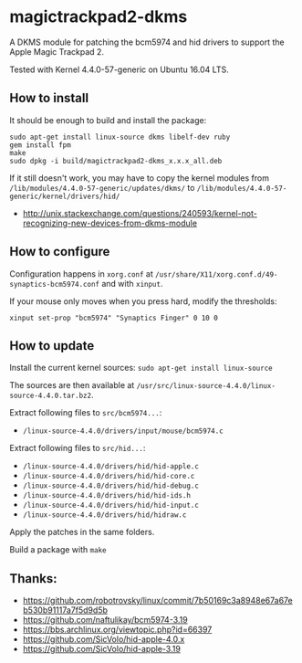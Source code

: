 magictrackpad2-dkms
===================

A DKMS module for patching the bcm5974 and hid drivers to support the Apple Magic Trackpad 2.

Tested with Kernel 4.4.0-57-generic on Ubuntu 16.04 LTS.

How to install
--------------

It should be enough to build and install the package:

    sudo apt-get install linux-source dkms libelf-dev ruby
    gem install fpm
    make
    sudo dpkg -i build/magictrackpad2-dkms_x.x.x_all.deb

If it still doesn't work, you may have to copy the kernel modules from
`/lib/modules/4.4.0-57-generic/updates/dkms/` to `/lib/modules/4.4.0-57-generic/kernel/drivers/hid/`

* http://unix.stackexchange.com/questions/240593/kernel-not-recognizing-new-devices-from-dkms-module


How to configure
----------------

Configuration happens in `xorg.conf` at 
`/usr/share/X11/xorg.conf.d/49-synaptics-bcm5974.conf` and with `xinput`.

If your mouse only moves when you press hard, modify the thresholds:

`xinput set-prop "bcm5974" "Synaptics Finger" 0 10 0`


How to update
-------------

Install the current kernel sources: `sudo apt-get install linux-source`

The sources are then available at `/usr/src/linux-source-4.4.0/linux-source-4.4.0.tar.bz2`.

Extract following files to `src/bcm5974...`:
* `/linux-source-4.4.0/drivers/input/mouse/bcm5974.c`

Extract following files to `src/hid...`:
* `/linux-source-4.4.0/drivers/hid/hid-apple.c`
* `/linux-source-4.4.0/drivers/hid/hid-core.c`
* `/linux-source-4.4.0/drivers/hid/hid-debug.c`
* `/linux-source-4.4.0/drivers/hid/hid-ids.h`
* `/linux-source-4.4.0/drivers/hid/hid-input.c`
* `/linux-source-4.4.0/drivers/hid/hidraw.c`

Apply the patches in the same folders.

Build a package with `make`


Thanks:
-------

* https://github.com/robotrovsky/linux/commit/7b50169c3a8948e67a67eb530b91117a7f5d9d5b
* https://github.com/naftulikay/bcm5974-3.19
* https://bbs.archlinux.org/viewtopic.php?id=66397
* https://github.com/SicVolo/hid-apple-4.0.x
* https://github.com/SicVolo/hid-apple-3.19
